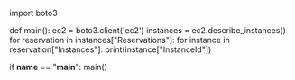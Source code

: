 import boto3

def main():
    ec2 = boto3.client('ec2')
    instances = ec2.describe_instances()
    for reservation in instances["Reservations"]:
        for instance in reservation["Instances"]:
            print(instance["InstanceId"])

if __name__ == "__main__":
    main()
